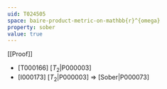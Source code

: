 ```yaml
---
uid: T024505
space: baire-product-metric-on-mathbb{r}^{omega}
property: sober
value: true
---
```

[[Proof]]

* [T000166] [$T_2$|P000003]
* [I000173] [$T_2$|P000003] => [Sober|P000073]

